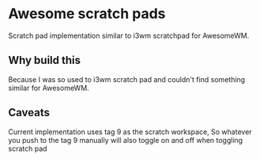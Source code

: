 # Awesome scratch pads

Scratch pad implementation similar to i3wm scratchpad for AwesomeWM.

## Why build this

Because I was so used to i3wm scratch pad and couldn't find something
similar for AwesomeWM.

## Caveats

Current implementation uses tag 9 as the scratch workspace, So
whatever you push to the tag 9 manually will also toggle on and off
when toggling scratch pad
